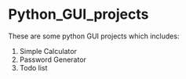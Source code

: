 # Python_GUI_projects

These are some python GUI projects which includes:
1) Simple Calculator
2) Password Generator
3) Todo list
